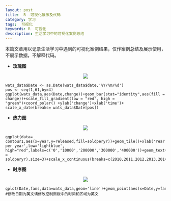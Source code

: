 ```yaml
---
layout: post
title:  R--可视化展示及代码
category: 学习
tags:  可视化        
keywords: R  可视化 
description: 生活学习中的可视化案例总结
---
```


本篇文章用以记录生活学习中遇到的可视化案例结果，仅作案例总结及展示使用，不展示数据，不解释代码。

*  **玫瑰图**

<div align="center"><img src="http://7xo51k.com1.z0.glb.clouddn.com/rose.png-wx"  ></div>
    
    wats_data$Date <- as.Date(wats_data$date,'%Y/%m/%d')
    pos <- seq(1,61,by=4)
    ggplot(wats_data,aes(Date,change))+geom_bar(stat="identity",aes(fill = change))+scale_fill_gradient(low = "red", high = "green")+coord_polar() +ylab('change')+xlab('time')+ scale_x_date(breaks= wats_data$Date[pos])

*  **热力图**

<div align="center"><img src="http://7xo51k.com1.z0.glb.clouddn.com/contour1.png-wx"  ></div>    

    ggplot(data= contour1,aes(x=year,y=released,fill=soldperyr))+geom_tile()+xlab('Year')+ylab("released")+scale_fill_gradient('sold per year',low='lightblue', high="red",labels=c('0','10000','200000','300000','400000'))+geom_text(aes(label = soldperyr),size=3)+scale_x_continuous(breaks=c(2010,2011,2012,2013,2014,2015))

*  **时序图**

<div align="center"><img src="http://7xo51k.com1.z0.glb.clouddn.com/tsplot.png-wx"  ></div>   

    qplot(Date,fans,data=wats_data,geom='line')+geom_point(aes(x=Date,y=fans),colour='red')+ylab('inspirits')
    #修改日期为英文请修改控制面板中的时间和区域为英文